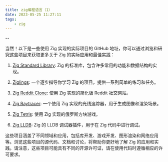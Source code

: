 ```yaml
---
title: zig编程语言（1）
date: 2023-05-25 11:27:11
tags:
	- zig
---
```


--

当然！以下是一些使用 Zig 实现的实际项目的 GitHub 地址，你可以通过浏览和研究这些项目来获取更多关于 Zig 的实际应用和最佳实践：

1. [Zig Standard Library](https://github.com/ziglang/zig): Zig 的标准库，包含许多常用的功能和数据结构的实现。

2. [Ziglings](https://github.com/ratfactor/ziglings): 一个逐步指导你学习 Zig 的项目，提供一系列简单的练习和任务。

3. [Zig Reddit Clone](https://github.com/marler8997/zig-reddit): 使用 Zig 实现的简化版 Reddit 社交网站。

4. [Zig Raytracer](https://github.com/DingusKhan/zig-raytracer): 一个使用 Zig 实现的光线追踪器，用于生成图像和渲染场景。

5. [Zig Tetris](https://github.com/vrischmann/zig-tetris): 使用 Zig 实现的俄罗斯方块游戏。

6. [Zig LLDB](https://github.com/ziglang/zig-lldb): Zig 的 LLDB 调试器插件，用于在 Zig 代码中进行调试。

这些项目涵盖了不同领域和应用，包括库开发、游戏开发、图形渲染和网络应用等。浏览这些项目的源代码、文档和讨论，将帮助你更好地了解 Zig 的应用和实践。请注意，这些项目可能具有不同的开源许可证，请在使用代码时遵循相应的许可要求。